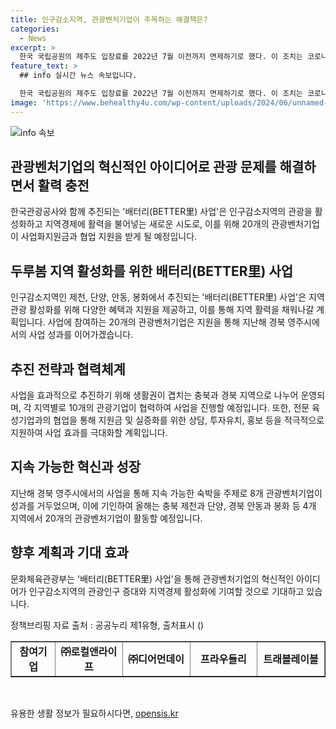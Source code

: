 ```yaml
---
title: 인구감소지역, 관광벤처기업이 주목하는 해결책은?
categories:
  - News
excerpt: >
  한국 국립공원의 제주도 입장료를 2022년 7월 이전까지 면제하기로 했다. 이 조치는 코로나19로 피해를 입은 지역 경제를 위해 내려진 것으로, 특히 인구 감소된 지역들에 주목하고 있다. 관광벤처기업에 사업화 지원금, 상담, 투자유치, 홍보를 지원하며, 올해에는 관광벤처기업의 실증 지원에 초점을 맞출 예정이다. 또한, 이러한 지원으로 지역의 관광 및 지역 경제가 활성화될 것으로 기대되며, 이에 대한 기대와 희망이 담긴 발언이 이어졌다.
feature_text: >
  ## info 실시간 뉴스 속보입니다.

  한국 국립공원의 제주도 입장료를 2022년 7월 이전까지 면제하기로 했다. 이 조치는 코로나19로 피해를 입은 지역 경제를 위해 내려진 것으로, 특히 인구 감소된 지역들에 주목하고 있다. 관광벤처기업에 사업화 지원금, 상담, 투자유치, 홍보를 지원하며, 올해에는 관광벤처기업의 실증 지원에 초점을 맞출 예정이다. 또한, 이러한 지원으로 지역의 관광 및 지역 경제가 활성화될 것으로 기대되며, 이에 대한 기대와 희망이 담긴 발언이 이어졌다.
image: 'https://www.behealthy4u.com/wp-content/uploads/2024/06/unnamed-file.png'
---
```


<p><img src="https://www.behealthy4u.com/wp-content/uploads/2024/06/unnamed-file.png" alt="info 속보" /></p>

<h2 data-ke-size="size26">관광벤처기업의 혁신적인 아이디어로 관광 문제를 해결하면서 활력 충전</h2>

<p data-ke-size="size16">한국관광공사와 함께 추진되는 '배터리(BETTER里) 사업'은 인구감소지역의 관광을 활성화하고 지역경제에 활력을 불어넣는 새로운 시도로, 이를 위해 20개의 관광벤처기업이 사업화지원금과 협업 지원을 받게 될 예정입니다.</p>

<h2 data-ke-size="size24">두루봄 지역 활성화를 위한 배터리(BETTER里) 사업</h2>

<p data-ke-size="size16">인구감소지역인 제천, 단양, 안동, 봉화에서 추진되는 '배터리(BETTER里) 사업'은 지역 관광 활성화를 위해 다양한 혜택과 지원을 제공하고, 이를 통해 지역 활력을 채워나갈 계획입니다. 사업에 참여하는 20개의 관광벤처기업은 지원을 통해 지난해 경북 영주시에서의 사업 성과를 이어가겠습니다.</p>

<h2 data-ke-size="size24">추진 전략과 협력체계</h2>

<p data-ke-size="size16">사업을 효과적으로 추진하기 위해 생활권이 겹치는 충북과 경북 지역으로 나누어 운영되며, 각 지역별로 10개의 관광기업이 협력하여 사업을 진행할 예정입니다. 또한, 전문 육성기업과의 협업을 통해 지원금 및 실증화를 위한 상담, 투자유치, 홍보 등을 적극적으로 지원하여 사업 효과를 극대화할 계획입니다.</p>

<h2 data-ke-size="size24">지속 가능한 혁신과 성장</h2>

<p data-ke-size="size16">지난해 경북 영주시에서의 사업을 통해 지속 가능한 숙박을 주제로 8개 관광벤처기업이 성과를 거두었으며, 이에 기인하여 올해는 충북 제천과 단양, 경북 안동과 봉화 등 4개 지역에서 20개의 관광벤처기업이 활동할 예정입니다. </p>

<h2 data-ke-size="size24">향후 계획과 기대 효과</h2>

<p data-ke-size="size16">문화체육관광부는 '배터리(BETTER里) 사업'을 통해 관광벤처기업의 혁신적인 아이디어가 인구감소지역의 관광인구 증대와 지역경제 활성화에 기여할 것으로 기대하고 있습니다.</p>

<p data-ke-size="size16">정책브리핑 자료 출처 : 공공누리 제1유형, 출처표시 ()</p>

<table border="1" cellspacing="0" cellpadding="0" width="703">
  <colgroup><col width="13%" />
  <col width="20%" />
  <col width="20%" />
  <col width="20%" />
  <col width="20%" />
</colgroup>
  <tbody>
    <tr>
      <td style="text-align: center; height: 17px;"><b>참여기업</b></td>
      <td style="text-align: center; height: 17px;"><b>㈜로컬앤라이프</b></td>
      <td style="text-align: center; height: 17px;"><b>㈜디어먼데이</b></td>
      <td style="text-align: center; height: 17px;"><b>프라우들리</b></td>
      <td style="text-align: center; height: 17px;"><b>트래블레이블</b></td>
    </tr>
  </tbody>
</table>

<p data-ke-size="size16">&nbsp;</p>
유용한 생활 정보가 필요하시다면, <a href="https://opensis.kr" rel="dofollow">opensis.kr</a>


